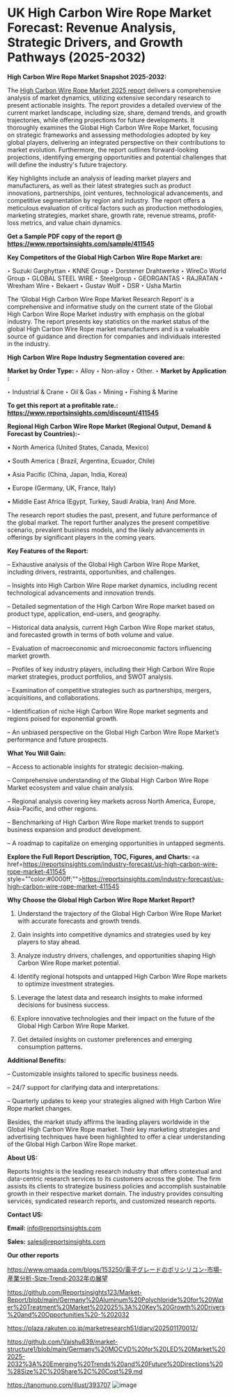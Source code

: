 # UK High Carbon Wire Rope Market Forecast: Revenue Analysis, Strategic Drivers, and Growth Pathways (2025-2032)

<strong>High Carbon Wire Rope Market Snapshot 2025-2032:</strong>

The <a href=https://www.reportsinsights.com/sample/411545>High Carbon Wire Rope Market 2025 report</a> delivers a comprehensive analysis of market dynamics, utilizing extensive secondary research to present actionable insights. The report provides a detailed overview of the current market landscape, including size, share, demand trends, and growth trajectories, while offering projections for future developments. It thoroughly examines the Global High Carbon Wire Rope Market, focusing on strategic frameworks and assessing methodologies adopted by key global players, delivering an integrated perspective on their contributions to market evolution. Furthermore, the report outlines forward-looking projections, identifying emerging opportunities and potential challenges that will define the industry's future trajectory.

Key highlights include an analysis of leading market players and manufacturers, as well as their latest strategies such as product innovations, partnerships, joint ventures, technological advancements, and competitive segmentation by region and industry. The report offers a meticulous evaluation of critical factors such as production methodologies, marketing strategies, market share, growth rate, revenue streams, profit-loss metrics, and value chain dynamics.

<strong>Get a Sample PDF copy of the report @ <a href=https://www.reportsinsights.com/sample/411545 style=color:#0000ff;>https://www.reportsinsights.com/sample/411545</a></strong>

<strong>Key Competitors of the Global High Carbon Wire Rope Market are:</strong>

‣ Suzuki Garphyttan
‣ KNNE Group
‣ Dorstener Drahtwerke
‣ WireCo World Group
‣ GLOBAL STEEL WIRE
‣ Steelgroup
‣ GEORGANTAS
‣ RAJRATAN
‣ Wrexham Wire
‣ Bekaert
‣ Gustav Wolf
‣ DSR
‣ Usha Martin

The ‘Global High Carbon Wire Rope Market Research Report’ is a comprehensive and informative study on the current state of the Global High Carbon Wire Rope Market industry with emphasis on the global industry. The report presents key statistics on the market status of the global High Carbon Wire Rope market manufacturers and is a valuable source of guidance and direction for companies and individuals interested in the industry.

<strong>High Carbon Wire Rope Industry Segmentation covered are:</strong>

<strong>Market by Order Type: </strong>
‣ Alloy
‣ Non-alloy
‣ Other.
‣ 
<strong>Market by Application :</strong>

‣ Industrial & Crane
‣ Oil & Gas
‣ Mining
‣ Fishing & Marine

<strong>To get this report at a profitable rate.: <a href=https://www.reportsinsights.com/discount/411545 style=color:#0000ff;>https://www.reportsinsights.com/discount/411545</a></strong>

<strong>Regional High Carbon Wire Rope Market (Regional Output, Demand &amp; Forecast by Countries):-</strong>

• North America (United States, Canada, Mexico)

• South America ( Brazil, Argentina, Ecuador, Chile)

• Asia Pacific (China, Japan, India, Korea)

• Europe (Germany, UK, France, Italy)

• Middle East Africa (Egypt, Turkey, Saudi Arabia, Iran) And More.

The research report studies the past, present, and future performance of the global market. The report further analyzes the present competitive scenario, prevalent business models, and the likely advancements in offerings by significant players in the coming years.

<strong>Key Features of the Report:</strong>

– Exhaustive analysis of the Global High Carbon Wire Rope Market, including drivers, restraints, opportunities, and challenges.

– Insights into High Carbon Wire Rope market dynamics, including recent technological advancements and innovation trends.

– Detailed segmentation of the High Carbon Wire Rope market based on product type, application, end-users, and geography.

– Historical data analysis, current High Carbon Wire Rope market status, and forecasted growth in terms of both volume and value.

– Evaluation of macroeconomic and microeconomic factors influencing market growth.

– Profiles of key industry players, including their High Carbon Wire Rope market strategies, product portfolios, and SWOT analysis.

– Examination of competitive strategies such as partnerships, mergers, acquisitions, and collaborations.

– Identification of niche High Carbon Wire Rope market segments and regions poised for exponential growth.

– An unbiased perspective on the Global High Carbon Wire Rope Market’s performance and future prospects.

<strong>What You Will Gain:</strong>

– Access to actionable insights for strategic decision-making.

– Comprehensive understanding of the Global High Carbon Wire Rope Market ecosystem and value chain analysis.

– Regional analysis covering key markets across North America, Europe, Asia-Pacific, and other regions.

– Benchmarking of High Carbon Wire Rope market trends to support business expansion and product development.

– A roadmap to capitalize on emerging opportunities in untapped segments.

<strong>Explore the Full Report Description, TOC, Figures, and Charts:</strong>
<a href=https://reportsinsights.com/industry-forecast/us-high-carbon-wire-rope-market-411545 style=""color:#0000ff;"">https://reportsinsights.com/industry-forecast/us-high-carbon-wire-rope-market-411545</a>

<strong>Why Choose the Global High Carbon Wire Rope Market Report?</strong>

1. Understand the trajectory of the Global High Carbon Wire Rope Market with accurate forecasts and growth trends.

2. Gain insights into competitive dynamics and strategies used by key players to stay ahead.

3. Analyze industry drivers, challenges, and opportunities shaping High Carbon Wire Rope market potential.

4. Identify regional hotspots and untapped High Carbon Wire Rope markets to optimize investment strategies.

5. Leverage the latest data and research insights to make informed decisions for business success.

6. Explore innovative technologies and their impact on the future of the Global High Carbon Wire Rope Market.

7. Get detailed insights on customer preferences and emerging consumption patterns.

<strong>Additional Benefits:</strong>

– Customizable insights tailored to specific business needs.

– 24/7 support for clarifying data and interpretations.

– Quarterly updates to keep your strategies aligned with High Carbon Wire Rope market changes.

Besides, the market study affirms the leading players worldwide in the Global High Carbon Wire Rope market. Their key marketing strategies and advertising techniques have been highlighted to offer a clear understanding of the Global High Carbon Wire Rope market.

<strong><strong>About US</strong>:</strong>

Reports Insights is the leading research industry that offers contextual and data-centric research services to its customers across the globe. The firm assists its clients to strategize business policies and accomplish sustainable growth in their respective market domain. The industry provides consulting services, syndicated research reports, and customized research reports.

<strong>Contact US:</strong>

<p class=><b>Email:</b> <a href=mailto:info@reportsinsights.com>info@reportsinsights.com</a></p>
<p class=><b>Sales:</b> <a href=mailto:sales@reportsinsights.com>sales@reportsinsights.com</a></p>

<strong>Our other reports</strong>

<a href=https://www.omaada.com/blogs/153250/電子グレードのポリシリコン-市場-産業分析-Size-Trend-2032年の展望>https://www.omaada.com/blogs/153250/電子グレードのポリシリコン-市場-産業分析-Size-Trend-2032年の展望</a>

<a href=https://github.com/Reportsinsights123/Market-Report/blob/main/Germany%20Aluminum%20Polychloride%20for%20Water%20Treatment%20Market%202025%3A%20Key%20Growth%20Drivers%20and%20Opportunities%20-%202032>https://github.com/Reportsinsights123/Market-Report/blob/main/Germany%20Aluminum%20Polychloride%20for%20Water%20Treatment%20Market%202025%3A%20Key%20Growth%20Drivers%20and%20Opportunities%20-%202032</a>

<a href=https://plaza.rakuten.co.jp/marketresearch51/diary/202501170012/>https://plaza.rakuten.co.jp/marketresearch51/diary/202501170012/</a>

<a href=https://github.com/Vaishu839/market-structure1/blob/main/Germany%20MOCVD%20for%20LED%20Market%202025-2032%3A%20Emerging%20Trends%20and%20Future%20Directions%20%28Size%2C%20Share%2C%20Cost%29.md>https://github.com/Vaishu839/market-structure1/blob/main/Germany%20MOCVD%20for%20LED%20Market%202025-2032%3A%20Emerging%20Trends%20and%20Future%20Directions%20%28Size%2C%20Share%2C%20Cost%29.md</a>

<a href=https://tanomuno.com/illust/393707>https://tanomuno.com/illust/393707</a>
![image](https://github.com/user-attachments/assets/c9e66b0f-624f-4f33-8e64-a703481471b2)
